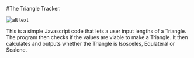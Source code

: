#The Triangle Tracker.

![alt text](http://url/to/shot.png)

This is a simple Javascript code that lets a user input lengths of a Triangle.
The program then checks if the values are viable to make a Triangle.
It then calculates and outputs whether the Triangle is Isosceles, Equlateral or Scalene.